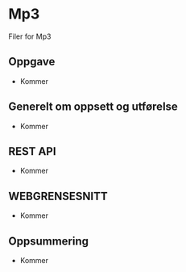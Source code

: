 # Mp3
Filer for Mp3


## Oppgave
- Kommer

## Generelt om oppsett og utførelse
- Kommer

## REST API
- Kommer

## WEBGRENSESNITT
- Kommer

## Oppsummering
- Kommer